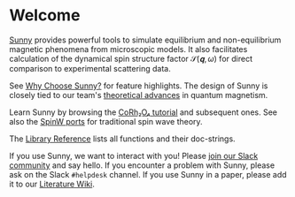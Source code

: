 # Welcome

[Sunny](https://github.com/SunnySuite/Sunny.jl/) provides powerful tools to
simulate equilibrium and non-equilibrium magnetic phenomena from microscopic
models. It also facilitates calculation of the dynamical spin structure factor
$\mathcal{S}(𝐪,ω)$ for direct comparison to experimental scattering data.

See [Why Choose Sunny?](@ref) for feature highlights. The design of Sunny is
closely tied to our team's [theoretical advances](@ref "Advanced theory made
accessible") in quantum magnetism.

Learn Sunny by browsing the [CoRh₂O₄ tutorial](@ref "1. Spin wave simulations of
CoRh₂O₄") and subsequent ones. See also the [SpinW ports](@ref "SW01 - FM
Heisenberg chain") for traditional spin wave theory.

The [Library Reference](@ref) lists all functions and their doc-strings.

If you use Sunny, we want to interact with you! Please [join our Slack
community](https://join.slack.com/t/sunny-users/shared_invite/zt-1otxwwko6-LzPtp7Fazkjx2XEqfgKqtA)
and say hello. If you encounter a problem with Sunny, please ask on the Slack
`#helpdesk` channel. If you use Sunny in a paper, please add it to our
[Literature
Wiki](https://github.com/SunnySuite/Sunny.jl/wiki/Sunny-literature#applications).

